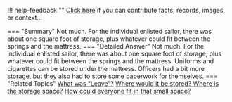 !!! help-feedback ""
    <a href="/feedback/" data-feedback-link>Click here</a>
    if you can contribute facts, records, images, or context…

<a id="summary"></a>
=== "Summary"
    Not much. For the individual enlisted sailor, there was about one square foot of storage, plus whatever could fit between the springs and the mattress.
=== "Detailed Answer"
    Not much. For the individual enlisted sailor, there was about one square foot of storage, plus whatever could fit between the springs and the mattress. Uniforms and cigarettes can be stored under the mattress. Officers had a bit more storage, but they also had to store some paperwork for themselves.
=== "Related Topics"
    [What was “Leave”?](what-was-leave.md#summary)
    [Where would it be stored? Where is the storage space?](where-would-it-be-stored-where-is-the-storage-space.md#summary)
    [How could everyone fit in that small space?](how-could-everyone-fit-in-that-small-space.md#summary)
